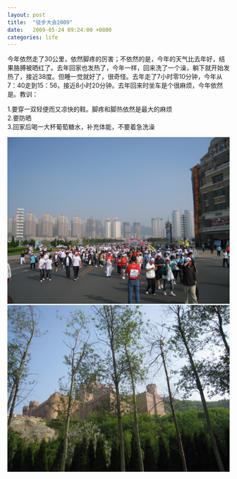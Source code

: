 ```yaml
---
layout: post
title:  "徒步大会2009"
date:   2009-05-24 09:24:00 +0800
categories: life
---
```


今年依然走了30公里，依然脚疼的厉害；不依然的是，今年的天气比去年好，结果胳膊被晒红了。去年回家也发热了，今年一样，回来洗了一个澡，躺下就开始发热了，接近38度。但睡一觉就好了，很奇怪。去年走了7小时零10分钟，今年从7：40走到15：56，接近8小时20分钟。去年回来时坐车是个很麻烦，今年依然是。教训：

1.要穿一双轻便而又凉快的鞋。脚疼和脚热依然是最大的麻烦  
2.要防晒  
3.回家后喝一大杯葡萄糖水，补充体能，不要着急洗澡  

![image](/images/2009-05-24_A.jpg)
![image](/images/2009-05-24_B.jpg)
